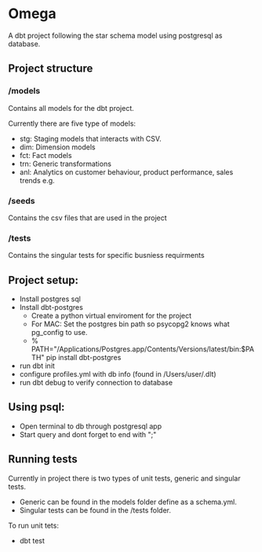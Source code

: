 # Omega

A dbt project following the star schema model using postgresql as database. 

## Project structure

### /models
Contains all models for the dbt project. 

Currently there are five type of models:
* stg: Staging models that interacts with CSV.
* dim: Dimension models 
* fct: Fact models
* trn: Generic transformations 
* anl: Analytics on customer behaviour, product performance, sales trends e.g.

### /seeds
Contains the csv files that are used in the project

### /tests
Contains the singular tests for specific busniess requirments

## Project setup:
- Install postgres sql 
- Install dbt-postgres
    - Create a python virtual enviroment for the project
    - For MAC: Set the postgres bin path so psycopg2 knows what pg_config to use.
    - % PATH="/Applications/Postgres.app/Contents/Versions/latest/bin:$PATH" pip install dbt-postgres
- run dbt init 
- configure profiles.yml with db info (found in /Users/user/.dlt)
- run dbt debug to verify connection to database

## Using psql: 
- Open terminal to db through postgresql app
- Start query and dont forget to end with ";"

## Running tests
Currently in project there is two types of unit tests, generic and singular tests.
* Generic can be found in the models folder define as a schema.yml. 
* Singular tests can be found in the /tests folder. 

To run unit tets: 
- dbt test